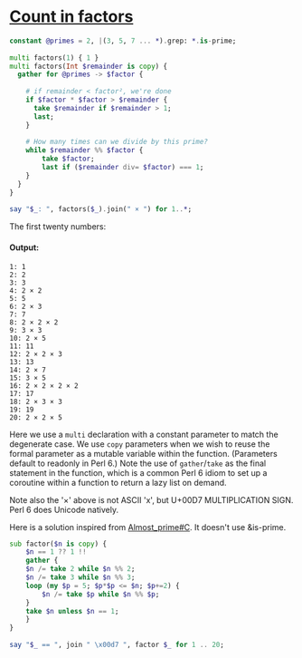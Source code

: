 [1]: https://rosettacode.org/wiki/Count_in_factors

# [Count in factors][1]

```raku
constant @primes = 2, |(3, 5, 7 ... *).grep: *.is-prime;
 
multi factors(1) { 1 }
multi factors(Int $remainder is copy) {
  gather for @primes -> $factor {
 
    # if remainder < factor², we're done
    if $factor * $factor > $remainder {
      take $remainder if $remainder > 1;
      last;
    }
 
    # How many times can we divide by this prime?
    while $remainder %% $factor {
        take $factor;
        last if ($remainder div= $factor) === 1;
    }
  }
}
 
say "$_: ", factors($_).join(" × ") for 1..*;
```


The first twenty numbers:


#### Output:
```
1: 1
2: 2
3: 3
4: 2 × 2
5: 5
6: 2 × 3
7: 7
8: 2 × 2 × 2
9: 3 × 3
10: 2 × 5
11: 11
12: 2 × 2 × 3
13: 13
14: 2 × 7
15: 3 × 5
16: 2 × 2 × 2 × 2
17: 17
18: 2 × 3 × 3
19: 19
20: 2 × 2 × 5
```


Here we use a `multi` declaration with a constant parameter to match the degenerate case. We use `copy` parameters when we wish to reuse the formal parameter as a mutable variable within the function. (Parameters default to readonly in Perl&#160;6.) Note the use of `gather`/`take` as the final statement in the function, which is a common Perl&#160;6 idiom to set up a coroutine within a function to return a lazy list on demand.



Note also the '×' above is not ASCII 'x', but U+00D7 MULTIPLICATION SIGN. Perl&#160;6 does Unicode natively.



Here is a solution inspired from [Almost_prime#C](https://rosettacode.org/wiki/Almost_prime#C). It doesn't use &amp;is-prime.

```raku
sub factor($n is copy) {
    $n == 1 ?? 1 !!
    gather {
	$n /= take 2 while $n %% 2;
	$n /= take 3 while $n %% 3;
	loop (my $p = 5; $p*$p <= $n; $p+=2) {
	    $n /= take $p while $n %% $p;
	}
	take $n unless $n == 1;
    }
}
 
say "$_ == ", join " \x00d7 ", factor $_ for 1 .. 20;
 
```